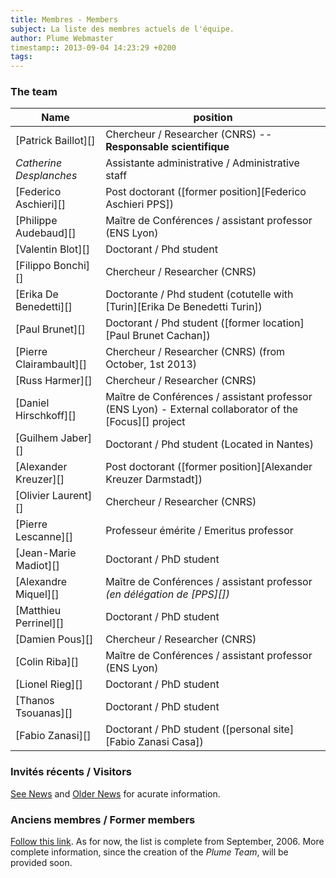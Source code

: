 ```yaml
---
title: Membres - Members
subject: La liste des membres actuels de l'équipe.
author: Plume Webmaster
timestamp:: 2013-09-04 14:23:29 +0200
tags: 
---
```


### The team


Name | position
---- | --------
[Patrick Baillot][]    | Chercheur / Researcher (CNRS) -- **Responsable scientifique**
*Catherine Desplanches*  | Assistante administrative / Administrative staff
[Federico Aschieri][] | Post doctorant ([former position][Federico Aschieri PPS])
[Philippe Audebaud][]  | Maître de Conférences / assistant professor (ENS Lyon)
[Valentin Blot][]      | Doctorant / Phd student
[Filippo Bonchi][]     | Chercheur / Researcher (CNRS)
[Erika De Benedetti][] | Doctorante / Phd student (cotutelle with [Turin][Erika De Benedetti Turin])
[Paul Brunet][]        | Doctorant / Phd student ([former location][Paul Brunet Cachan])
[Pierre Clairambault][]| Chercheur / Researcher (CNRS) (from October, 1st 2013)
[Russ Harmer][]        | Chercheur / Researcher (CNRS)
[Daniel Hirschkoff][]  | Maître de Conférences / assistant professor (ENS Lyon) - External collaborator of the [Focus][] project
[Guilhem Jaber][]      | Doctorant / Phd student (Located in Nantes)
[Alexander Kreuzer][]  | Post doctorant ([former position][Alexander Kreuzer Darmstadt])
[Olivier Laurent][]    | Chercheur / Researcher (CNRS)
[Pierre Lescanne][]    | Professeur émérite / Emeritus professor
[Jean-Marie Madiot][]  | Doctorant / PhD student
[Alexandre Miquel][]   | Maître de Conférences / assistant professor _(en délégation de [PPS][])_
[Matthieu Perrinel][]  | Doctorant / PhD student
[Damien Pous][]        | Chercheur / Researcher (CNRS)
[Colin Riba][]         | Maître de Conférences / assistant professor (ENS Lyon)
[Lionel Rieg][]        | Doctorant / PhD student
[Thanos Tsouanas][]    | Doctorant / PhD student
[Fabio Zanasi][]       | Doctorant / PhD student ([personal site][Fabio Zanasi Casa])

###  Invités récents / Visitors

[See News](News) and [Older News](Previously) for acurate information.


###  Anciens membres / Former members

[Follow this link](FormerMembers). As for now, the list is complete from September, 2006. More complete information, since the creation of the *Plume Team*, will be provided soon.

